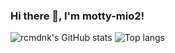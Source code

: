 ### Hi there 👋, I'm motty-mio2!

![rcmdnk's GitHub stats](https://github-readme-stats.vercel.app/api?username=motty-mio2&count_private=true&theme=graywhite)
![Top langs](https://github-readme-stats-motty-mio2.vercel.app/api/top-langs/?username=motty-mio2&count_private=true&layout=compact&langs_count=20)
